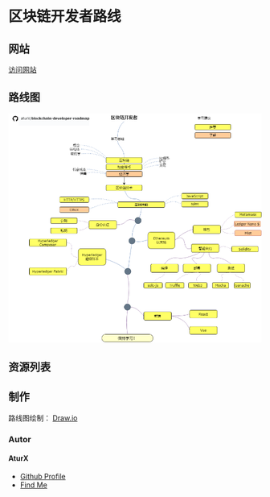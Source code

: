 # 区块链开发者路线

## 网站

[访问网站](http://lisiyi.top)
 
## 路线图


![Roadmap](https://github.com/aturX/blockchain-developer-roadmap/blob/master/imagens/roadmap-blockchain.png?raw=true)



## 资源列表



 
## 制作

路线图绘制： [Draw.io](https://www.draw.io/)

<h3>Autor</h3>
<h4>AturX</h4>

 <ul>
  <li><a href="https://github.com/aturX">Github Profile</a></li>
  <li><a href="https://learnblockchain.cn/people/600">Find Me</a></li>
</ul>